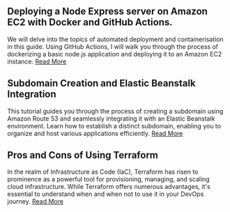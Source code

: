 ## Deploying a Node Express server on Amazon EC2 with Docker and GitHub Actions.

We will delve into the topics of automated deployment and containerisation in this guide. Using GitHub Actions, I will walk you through the process of dockerizing a basic node.js application and deploying it to an Amazon EC2 instance.
[Read More](ectwo-docker-actions.md)


## Subdomain Creation and Elastic Beanstalk Integration
This tutorial guides you through the process of creating a subdomain using Amazon Route 53 and seamlessly integrating it with an Elastic Beanstalk environment. Learn how to establish a distinct subdomain, enabling you to organize and host various applications efficiently. 
[Read More](./subdomain-ssl-doc/subdomain.md)

## Pros and Cons of Using Terraform
In the realm of Infrastructure as Code (IaC), Terraform has risen to prominence as a powerful tool for provisioning, managing, and scaling cloud infrastructure. While Terraform offers numerous advantages, it's essential to understand when and when not to use it in your DevOps journey.
[Read More](reasons-to-use-terraform.md)

